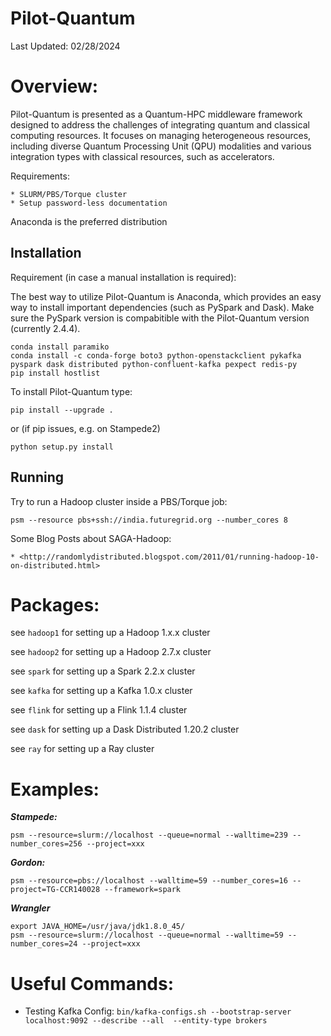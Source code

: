 # Pilot-Quantum

Last Updated: 02/28/2024

# Overview:

Pilot-Quantum is presented as a Quantum-HPC middleware framework designed to address the challenges of integrating quantum and classical computing resources. It focuses on managing heterogeneous resources, including diverse Quantum Processing Unit (QPU) modalities and various integration types with classical resources, such as accelerators.
 
Requirements:

	* SLURM/PBS/Torque cluster
	* Setup password-less documentation
	

Anaconda is the preferred distribution


## Installation
Requirement (in case a manual installation is required):

The best way to utilize Pilot-Quantum is Anaconda, which provides an easy way to install
important dependencies (such as PySpark and Dask). Make sure the PySpark version is compabitible 
with the Pilot-Quantum version (currently 2.4.4).


    conda install paramiko  
    conda install -c conda-forge boto3 python-openstackclient pykafka pyspark dask distributed python-confluent-kafka pexpect redis-py  
    pip install hostlist

To install Pilot-Quantum type:

    pip install --upgrade .
    
or (if pip issues, e.g. on Stampede2)
   
    python setup.py install
    
    

## Running


Try to run a Hadoop cluster inside a PBS/Torque job:

    psm --resource pbs+ssh://india.futuregrid.org --number_cores 8

Some Blog Posts about SAGA-Hadoop:

    * <http://randomlydistributed.blogspot.com/2011/01/running-hadoop-10-on-distributed.html>


# Packages:

see `hadoop1` for setting up a Hadoop 1.x.x cluster

see `hadoop2` for setting up a Hadoop 2.7.x cluster
 
see `spark` for setting up a Spark 2.2.x cluster

see `kafka` for setting up a Kafka 1.0.x cluster

see `flink` for setting up a Flink 1.1.4 cluster

see `dask` for setting up a Dask Distributed 1.20.2 cluster

see `ray` for setting up a Ray cluster


# Examples:


***Stampede:***

    psm --resource=slurm://localhost --queue=normal --walltime=239 --number_cores=256 --project=xxx


***Gordon:***

    psm --resource=pbs://localhost --walltime=59 --number_cores=16 --project=TG-CCR140028 --framework=spark
    

***Wrangler***

    export JAVA_HOME=/usr/java/jdk1.8.0_45/
    psm --resource=slurm://localhost --queue=normal --walltime=59 --number_cores=24 --project=xxx


# Useful Commands:

* Testing Kafka Config: `bin/kafka-configs.sh --bootstrap-server localhost:9092 --describe --all  --entity-type brokers`
